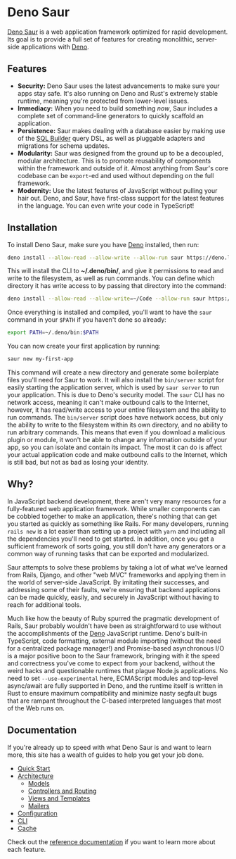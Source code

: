 # Deno Saur

[Deno Saur][] is a web application framework optimized for rapid
development. Its goal is to provide a full set of features for creating
monolithic, server-side applications with [Deno][].

## Features

- **Security:** Deno Saur uses the latest advancements to make sure your
  apps stay safe. It's also running on Deno and Rust's extremely stable
  runtime, meaning you're protected from lower-level issues.
- **Immediacy:** When you need to build something *now*, Saur includes a
  complete set of command-line generators to quickly scaffold an
  application.
- **Persistence:** Saur makes dealing with a database easier by making
  use of the [SQL Builder][] query DSL, as well as pluggable adapters
  and migrations for schema updates.
- **Modularity:** Saur was designed from the ground up to be a
  decoupled, modular architecture. This is to promote reusability of
  components within the framework and outside of it. Almost anything
  from Saur's core codebase can be `export`-ed and used without
  depending on the full framework.
- **Modernity:** Use the latest features of JavaScript without pulling
  your hair out. Deno, and Saur, have first-class support for the latest
  features in the language. You can even write your code in TypeScript!

## Installation

To install Deno Saur, make sure you have [Deno][] installed, then run:

```bash
deno install --allow-read --allow-write --allow-run saur https://deno.land/x/saur/cli.js
```

This will install the CLI to **~/.deno/bin/**, and give it permissions
to read and write to the filesystem, as well as run commands. You can
define which directory it has write access to by passing that
directory into the command:

```bash
deno install --allow-read --allow-write=~/Code --allow-run saur https://deno.land/x/saur/cli.js
```

Once everything is installed and compiled, you'll want to have the
`saur` command in your `$PATH` if you haven't done so already:

```bash
export PATH=~/.deno/bin:$PATH
```

You can now create your first application by running:

```bash
saur new my-first-app
```

This command will create a new directory and generate some boilerplate
files you'll need for Saur to work. It will also install the
`bin/server` script for easily starting the application server, which is
used by `saur server` to run your application. This is due to Deno's
security model. The `saur` CLI has no network access, meaning it can't
make outbound calls to the Internet, however, it has read/write access
to your entire filesystem and the ability to run commands. The `bin/server`
script does have network access, but only the ability to write to the
filesystem within its own directory, and no ability to run arbitrary
commands. This means that even if you download a malicious plugin or
module, it won't be able to change any information outside of your app,
so you can isolate and contain its impact. The most it can do is affect
your actual application code and make outbound calls to the Internet,
which is still bad, but not as bad as losing your identity.

## Why?

In JavaScript backend development, there aren't very many resources for
a fully-featured web application framework. While smaller components can
be cobbled together to make an application, there's nothing that can get
you started as quickly as something like Rails. For many developers,
running `rails new` is a lot easier than setting up a project with
`yarn` and including all the dependencies you'll need to get started. In
addition, once you get a sufficient framework of sorts going, you still
don't have any generators or a common way of running tasks that can be
exported and modularized.

Saur attempts to solve these problems by taking a lot of what we've
learned from Rails, Django, and other "web MVC" frameworks and applying
them in the world of server-side JavaScript. By imitating their
successes, and addressing some of their faults, we're ensuring that
backend applications can be made quickly, easily, and securely in
JavaScript without having to reach for additional tools.

Much like how the beauty of Ruby spurred the pragmatic development of
Rails, Saur probably wouldn't have been as straightforward to use
without the accomplishments of the [Deno][] JavaScript runtime. Deno's
built-in TypeScript, code formatting, external module importing (without
the need for a centralized package manager!) and Promise-based
asynchronous I/O is a major positive boon to the Saur framework,
bringing with it the speed and correctness you've come to expect from
your backend, without the weird hacks and questionable runtimes that
plague Node.js applications. No need to set `--use-experimental` here,
ECMAScript modules and top-level async/await are fully supported in
Deno, and the runtime itself is written in Rust to ensure maximum
compatibility and minimize nasty segfault bugs that are rampant
throughout the C-based interpreted languages that most of the Web runs
on.

## Documentation

If you're already up to speed with what Deno Saur is and want to learn
more, this site has a wealth of guides to help you get your job done.

- [Quick Start](start.html)
- [Architecture](architecture.html)
  - [Models](models.html)
  - [Controllers and Routing](controllers.html)
  - [Views and Templates](views.html)
  - [Mailers](mailers.html)
- [Configuration](configuration.html)
- [CLI](cli.html)
- [Cache](cache.html)

Check out the [reference documentation][] if you want to learn more
about each feature.

[Deno Saur]: https://denosaur.org
[Deno]: https://deno.land
[reference documentation]: https://api.denosaur.org
[Django]: https://djangoproject.com
[Ruby on Rails]: https://rubyonrails.org
[SQL Builder]: https://github.com/manyuanrong/sql-builder
